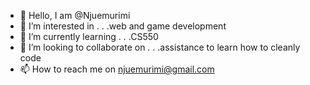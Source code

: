 - 👋 Hello, I am @Njuemurimi
- 👀 I’m interested in . . .web and game development
- 🌱 I’m currently learning . . .CS550
- 💞️ I’m looking to collaborate on . . .assistance to learn how to cleanly code
- 📫 How to reach me on njuemurimi@gmail.com

<!---
Njuemurimi/Njuemurimi is a ✨ special ✨ repository because its `README.md` (this file) appears on your GitHub profile.
You can click the Preview link to take a look at your changes.
--->
